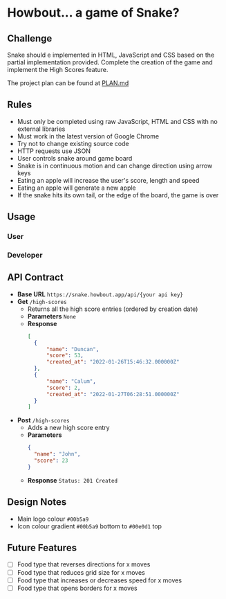 # Howbout... a game of Snake?

## Challenge
Snake should e implemented in HTML, JavaScript and CSS based on the partial implementation provided. Complete the creation of the game and implement the High Scores feature.

The project plan can be found at [PLAN.md](./PLAN.md)
## Rules
- Must only be completed using raw JavaScript, HTML and CSS with no external libraries
- Must work in the latest version of Google Chrome
- Try not to change existing source code
- HTTP requests use JSON
- User controls snake around game board
- Snake is in continuous motion and can change direction using arrow keys
- Eating an apple will increase the user's score, length and speed
- Eating an apple will generate a new apple
- If the snake hits its own tail, or the edge of the board, the game is over
## Usage
### User

### Developer

## API Contract
- **Base URL** `https://snake.howbout.app/api/{your api key}`
- **Get** `/high-scores`
  - Returns all the high score entries (ordered by creation date)
  - **Parameters** `None`
  - **Response**
    ```json
    [
      {
          "name": "Duncan",
          "score": 53,
          "created_at": "2022-01-26T15:46:32.000000Z"
      },
      {
          "name": "Calum",
          "score": 2,
          "created_at": "2022-01-27T06:28:51.000000Z"
      }
    ]
    ```
- **Post** `/high-scores`
  - Adds a new high score entry
  - **Parameters**
    ```json
    {
      "name": "John",
      "score": 23
    }
    ```
  - **Response** `Status: 201 Created`

## Design Notes
- Main logo colour `#00b5a9`
- Icon colour gradient `#00b5a9` bottom to `#00e0d1` top

## Future Features
- [ ] Food type that reverses directions for x moves
- [ ] Food type that reduces grid size for x moves
- [ ] Food type that increases or decreases speed for x moves
- [ ] Food type that opens borders for x moves